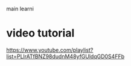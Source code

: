 
main learni

# video tutorial 
https://www.youtube.com/playlist?list=PLlrATfBNZ98dudnM48yfGUldqGD0S4FFb 